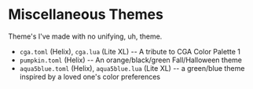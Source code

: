 # Miscellaneous Themes
Theme's I've made with no unifying, uh, theme.

  * `cga.toml` (Helix), `cga.lua` (Lite XL) -- A tribute to CGA Color Palette 1
  * `pumpkin.toml` (Helix) -- An orange/black/green Fall/Halloween theme
  * `aqua5blue.toml` (Helix), `aqua5blue.lua` (Lite XL) -- a green/blue theme
    inspired by a loved one's color preferences
